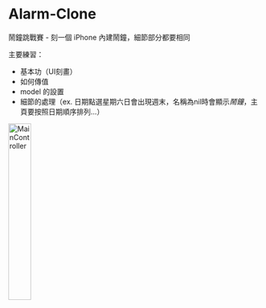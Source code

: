# Alarm-Clone

鬧鐘跳戰賽 - 刻一個 iPhone 內建鬧鐘，細節部分都要相同

主要練習：
* 基本功（UI刻畫）
* 如何傳值
* model 的設置
* 細節的處理（ex. 日期點選星期六日會出現週末，名稱為nil時會顯示*鬧鐘*，主頁要按照日期順序排列...）


<img src="https://github.com/TomEnChih/Alarm-clone/blob/master/AlarmCloneGif.gif" width = "30%" height = "30%" alt="MainController"/>
